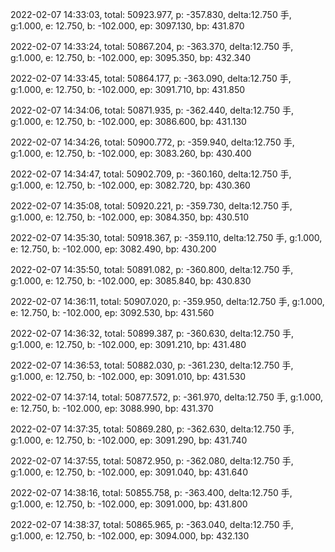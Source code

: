 2022-02-07 14:33:03, total: 50923.977, p: -357.830, delta:12.750 手, g:1.000, e: 12.750, b: -102.000, ep: 3097.130, bp: 431.870

2022-02-07 14:33:24, total: 50867.204, p: -363.370, delta:12.750 手, g:1.000, e: 12.750, b: -102.000, ep: 3095.350, bp: 432.340

2022-02-07 14:33:45, total: 50864.177, p: -363.090, delta:12.750 手, g:1.000, e: 12.750, b: -102.000, ep: 3091.710, bp: 431.850

2022-02-07 14:34:06, total: 50871.935, p: -362.440, delta:12.750 手, g:1.000, e: 12.750, b: -102.000, ep: 3086.600, bp: 431.130

2022-02-07 14:34:26, total: 50900.772, p: -359.940, delta:12.750 手, g:1.000, e: 12.750, b: -102.000, ep: 3083.260, bp: 430.400

2022-02-07 14:34:47, total: 50902.709, p: -360.160, delta:12.750 手, g:1.000, e: 12.750, b: -102.000, ep: 3082.720, bp: 430.360

2022-02-07 14:35:08, total: 50920.221, p: -359.730, delta:12.750 手, g:1.000, e: 12.750, b: -102.000, ep: 3084.350, bp: 430.510

2022-02-07 14:35:30, total: 50918.367, p: -359.110, delta:12.750 手, g:1.000, e: 12.750, b: -102.000, ep: 3082.490, bp: 430.200

2022-02-07 14:35:50, total: 50891.082, p: -360.800, delta:12.750 手, g:1.000, e: 12.750, b: -102.000, ep: 3085.840, bp: 430.830

2022-02-07 14:36:11, total: 50907.020, p: -359.950, delta:12.750 手, g:1.000, e: 12.750, b: -102.000, ep: 3092.530, bp: 431.560

2022-02-07 14:36:32, total: 50899.387, p: -360.630, delta:12.750 手, g:1.000, e: 12.750, b: -102.000, ep: 3091.210, bp: 431.480

2022-02-07 14:36:53, total: 50882.030, p: -361.230, delta:12.750 手, g:1.000, e: 12.750, b: -102.000, ep: 3091.010, bp: 431.530

2022-02-07 14:37:14, total: 50877.572, p: -361.970, delta:12.750 手, g:1.000, e: 12.750, b: -102.000, ep: 3088.990, bp: 431.370

2022-02-07 14:37:35, total: 50869.280, p: -362.630, delta:12.750 手, g:1.000, e: 12.750, b: -102.000, ep: 3091.290, bp: 431.740

2022-02-07 14:37:55, total: 50872.950, p: -362.080, delta:12.750 手, g:1.000, e: 12.750, b: -102.000, ep: 3091.040, bp: 431.640

2022-02-07 14:38:16, total: 50855.758, p: -363.400, delta:12.750 手, g:1.000, e: 12.750, b: -102.000, ep: 3091.000, bp: 431.800

2022-02-07 14:38:37, total: 50865.965, p: -363.040, delta:12.750 手, g:1.000, e: 12.750, b: -102.000, ep: 3094.000, bp: 432.130